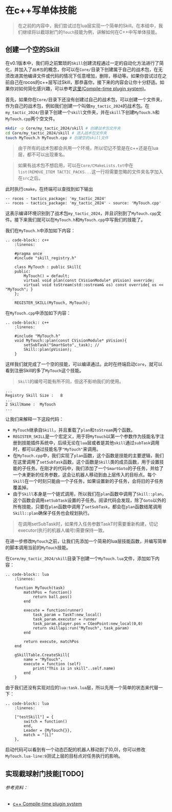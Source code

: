 # 在c++写单体技能

> 在之前的内容中，我们尝试过在lua层实现一个简单的Skill。在本结中，我们继续将以截球射门的`Touch`技能为例，讲解如何在C++中写单体技能。

## 创建一个空的Skill

在v0.1版本中，我们将之前繁琐的`Skill`创建流程通过一定的自动化方法进行了简化，并加入了`战术包`的概念，你可以在`Core/`目录下创建属于自己的战术包，在无须改进其他编译文件或代码的情况下任意增加，删除，移动等。如果你尝试过在之前自己在rocos的c++层写过Skill，那恭喜你，接下来的内容会让你十分舒适。如果你对如何简化感兴趣，可以参考[这里(Compile-time plugin system)](https://codereview.stackexchange.com/questions/119812/compile-time-plugin-system)。

首先，如果你在`Core/`目录下还没有创建过自己的战术包，可以创建一个文件夹，作为自己的战术包，例如我们创建一个叫做`my_tactic_2024`的战术包。在`my_tactic_2024/`目录下创建一个`skill`文件夹，并在`skill`下创建`MyTouch.h`和`MyTouch.cpp`两个空文件。
    
```bash
mkdir -p Core/my_tactic_2024/skill # 创建战术包文件夹
cd Core/my_tactic_2024/skill # 进入战术包文件夹
touch MyTouch.h MyTouch.cpp # 创建空的skill文件
```
> 由于所有的战术包都会共用一个环境，所以切记不管是在c++还是在lua层，都不可以出现重名。

> 如果有战术包不想启用，可以在`Core/CMakeLists.txt`中在`list(REMOVE_ITEM TACTIC_PACKS...`这一行将需要忽略的文件夹名字加入在`src`之后。

此时执行`cmake`，在终端可以查找到如下输出
```
-- rocos - tactics_package: 'my_tactic_2024'
-- rocos - tactics_package: 'my_tactic_2024' - source: 'MyTouch.cpp'
```
这表示编译环境识别到了战术包`my_tactic_2024`，并且识别到了`MyTouch.cpp`文件。接下来我们就可以在`MyTouch.h`和`MyTouch.cpp`中写我们的技能了。

我们在`MyTouch.h`中添加如下内容：
```eval_rst
.. code-block:: c++
    :linenos:

    #pragma once
    #include "skill_registry.h"

    class MyTouch : public Skill{
    public:
        MyTouch() = default;
        virtual void plan(const CVisionModule* pVision) override;
        virtual void toStream(std::ostream& os) const override{ os << "MyTouch"; }
    };

    REGISTER_SKILL(MyTouch, MyTouch);
```
在`MyTouch.cpp`中添加如下内容：
```eval_rst
.. code-block:: c++
    :linenos:

    #include "MyTouch.h"
    void MyTouch::plan(const CVisionModule* pVision){
        setSubTask("SmartGoto",_task); // 
        Skill::plan(pVision);
    }
```
这样我们就完成了一个空的技能，可以编译通过。此时在终端启动`Core`，就可以看到注册Skill的多了`MyTouch`这个技能。
> `Skill`的编号可能有所不同，但这不影响我们的使用。
```
...
Registry Skill Size :   8
...
2 SkillName :  MyTouch
...
```

让我们来解释一下这段代码：
* `MyTouch`继承自`Skill`，并且重载了`plan`和`toStream`两个函数。
* `REGISTER_SKILL`是一个宏定义，用于将`MyTouch`以第一个参数作为技能名字注册到技能插件系统中，后续无论在`lua`层或者是其他`skill`通过`subTask`调用时，都可以通过技能名字`"MyTouch"`来调用。
* 在`MyTouch.cpp`中，我们实现了`plan`函数，这个函数是技能的主要逻辑，我们在这里调用了`setSubTask`函数，这个函数是`Skill`类的成员函数，用于设置技能的子任务。在刚才的代码中，我们添加了一个`SmartGoto`的子任务，并给了一个未更新的任务参数，这会让机器人移动到由上层传入的目标点。每个`Skill`在一个时刻只能由一个子任务，如果设置新的子任务，会将旧的子任务覆盖掉。
* 由于`Skill`本身是一个链式调用，所以我们在`plan`函数中调用了`Skill::plan`，这个函数会调用`setSubTask`设置的子任务。阅读代码会发现，除了`Goto`以外的所有技能，只要在`plan`函数中调用了`setSubTask`，都会在`plan`函数结尾调用`Skill::plan`确保子任务也会规划执行。

> 在调用setSubTask时，如果传入任务参数TaskT时需要重新构建，切记executor(执行的机器人编号)需要保持一致。

在进一步修改`MyTouch`之前，让我们先添加一个简易的lua层技能函数，并编写简单的脚本调用当前的`MyTouch`技能。

在`Core/my_tactic_2024/skill`目录下创建一个`MyTouch.lua`文件，添加如下内容：
```eval_rst
.. code-block:: lua
    :linenos:

    function MyTouch(task)
        matchPos = function()
            return ball.pos()
        end

        execute = function(runner)
            task_param = TaskT:new_local()
            task_param.executor = runner
            task_param.player.pos = CGeoPoint:new_local(0,0)
            return skillapi:run("MyTouch", task_param)
        end

        return execute, matchPos
    end

    gSkillTable.CreateSkill{
        name = "MyTouch",
        execute = function (self)
            print("This is in skill"..self.name)
        end
    }
```

由于我们还没有实现对应的`lua:task.lua`层，所以先用一个简单的状态来代替一下：
```eval_rst
.. code-block:: lua
    :linenos:

    ["testSkill"] = {
        switch = function()
        end,
        Leader = {MyTouch{}},
        match = "[L]"
    },
```

启动代码可以看到有一个动态匹配的机器人移动到了(0,0)，你可以修改`MyTouch.lua-line:9`测试上层的目标点对任务执行的影响。

## 实现截球射门技能[TODO]

###### 参考资料：
* [c++ Compile-time plugin system](https://codereview.stackexchange.com/questions/119812/compile-time-plugin-system)